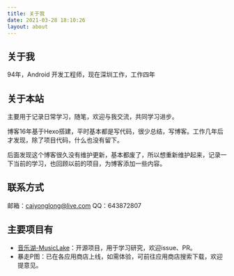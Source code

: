 ```yaml
---
title: 关于我
date: 2021-03-28 18:10:26
layout: about
---
```


## 关于我

94年，Android 开发工程师，现在深圳工作，工作四年

## 关于本站

主要用于记录日常学习，随笔，欢迎与我交流，共同学习进步。

博客16年基于Hexo搭建，平时基本都是写代码，很少总结，写博客。工作几年后才发现，除了项目代码，什么也没有留下。

后面发现这个博客很久没有维护更新，基本都废了，所以想重新维护起来，记录一下当前的学习，也回顾以前的项目，为博客添加一些内容。

## 联系方式

邮箱：caiyonglong@live.com
QQ：643872807

## 主要项目有

- [音乐湖-MusicLake](https://github.com/caiyonglong/MusicLake)：开源项目，用于学习研究，欢迎issue、PR。
- 暴走P图：已在各应用商店上线，如需体验，可前往应用商店搜索下载，欢迎提意见。